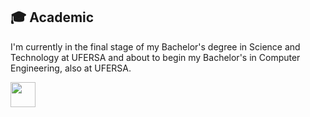 
## 🎓 Academic

I'm currently in the final stage of my Bachelor's degree in Science and Technology at UFERSA and about to begin my Bachelor's in Computer Engineering, also at UFERSA.


<div style="display: flex; gap: 10px; align-items: center;">
    <img loading="lazy" src="https://cdn.jsdelivr.net/gh/devicons/devicon/icons/linux/linux-original.svg" width="40" height="40"/>

</div>
